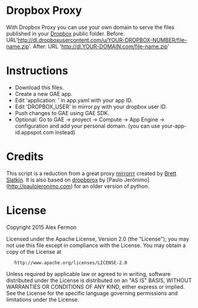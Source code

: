 # Dropbox Proxy

With Dropbox Proxy you can use your own domain to serve the files published in your [Dropbox](http://www.dropbox.com) public folder.
Before:
  URL'http://dl.dropboxusercontent.com/u/YOUR-DROPBOX-NUMBER/file-name.zip'.
After:
  URL 'http://dl.YOUR-DOMAIN.com/file-name.zip'

# Instructions
* Download this files. 
* Create a new GAE app.
* Edit 'application: ' in app.yaml with your app ID.
* Edit 'DROPBOX_USER' in mirror.py with your dropbox user ID.
* Push changes to GAE using GAE SDK.
* Optional: Go to GAE -> proyect -> Compute -> App Engine -> configuration and add your personal domain.
(you can use your-app-id.appspot.com instead)

# Credits
This script is a reduction from a great proxy [mirrorrr](https://github.com/bslatkin/mirrorrr) created by [Brett Slatkin](http://www.onebigfluke.com). It is also based on [dropbprox](http://code.google.com/p/dropbprox) by [Paulo Jerônimo] (http://paulojeronimo.com) for an older version of python.

# License
Copyright 2015 Alex Fermon

Licensed under the Apache License, Version 2.0 (the "License"); you may not use this file except in compliance with the License. You may obtain a copy of the License at

       http://www.apache.org/licenses/LICENSE-2.0

Unless required by applicable law or agreed to in writing, software distributed under the License is distributed on an "AS IS" BASIS, WITHOUT WARRANTIES OR CONDITIONS OF ANY KIND, either express or implied. See the License for the specific language governing permissions and limitations under the License.
